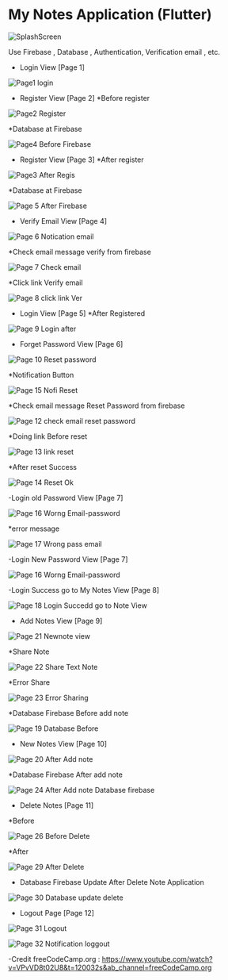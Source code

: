 # My Notes Application (Flutter)

![SplashScreen](https://user-images.githubusercontent.com/100192085/174404226-4343bffd-3e6f-44e6-9275-765c4203dd74.jpg)


Use Firebase , Database , Authentication, Verification email , etc.

- Login View [Page 1]

![Page1 login](https://user-images.githubusercontent.com/100192085/174399924-648f4257-494d-4ee0-b2d7-97168f657fed.jpg)

- Register View [Page 2] *Before register 

![Page2 Register](https://user-images.githubusercontent.com/100192085/174400137-0213a7a6-5cb8-4451-a87a-e6225769f945.jpg)

*Database at Firebase

![Page4  Before Firebase](https://user-images.githubusercontent.com/100192085/174400439-02a2c6f4-0766-47fc-8099-56fad85c16c3.jpg)

- Register View [Page 3] *After register

![Page3 After Regis](https://user-images.githubusercontent.com/100192085/174400367-47034ae8-11eb-4dae-8c9e-754c1818d4e5.jpg)

*Database at Firebase

![Page 5  After Firebase](https://user-images.githubusercontent.com/100192085/174400492-51d9962e-c51c-466b-8bb7-cc781372dd72.jpg)

- Verify Email View [Page 4]

![Page 6  Notication email](https://user-images.githubusercontent.com/100192085/174400605-7e93554c-182a-4033-a4e3-ac5a8c6f2995.jpg)

*Check email message verify from firebase

![Page 7  Check email](https://user-images.githubusercontent.com/100192085/174400773-bcc1e791-5fd0-44b9-b021-619cfef3ce1b.jpg)

*Click link Verify email

![Page 8  click link Ver](https://user-images.githubusercontent.com/100192085/174400803-fbd3ed07-93c7-43cc-a378-83d494846db7.jpg)

- Login View [Page 5] *After Registered

![Page 9  Login after](https://user-images.githubusercontent.com/100192085/174401001-1c0e66c6-6fc5-402b-ac22-75cd5196a13d.jpg)

- Forget Password View [Page 6]

![Page 10  Reset password](https://user-images.githubusercontent.com/100192085/174401077-644908c7-559e-436a-9614-c5598615a5c1.jpg)

*Notification Button

![Page 15  Nofi Reset](https://user-images.githubusercontent.com/100192085/174401496-3f8c7601-4a88-45c2-bc9d-b3766730605f.jpg)

*Check email message Reset Password from firebase

![Page 12  check email reset password](https://user-images.githubusercontent.com/100192085/174401654-ce217162-3e74-4f9d-ae75-db2e432e5f07.jpg)

*Doing link Before reset

![Page 13  link reset](https://user-images.githubusercontent.com/100192085/174401723-584ae069-f4d1-4ea6-8c3f-66cd8d65ed13.jpg)

*After reset Success

![Page 14  Reset Ok](https://user-images.githubusercontent.com/100192085/174401805-e7cb6396-a577-4421-bbe9-27c0444a2449.jpg)

-Login old Password View [Page 7]

![Page 16  Worng Email-password](https://user-images.githubusercontent.com/100192085/174402204-569ae724-abbf-4bc8-9f14-7de20042c423.jpg)

*error message

![Page 17  Wrong pass email](https://user-images.githubusercontent.com/100192085/174402309-f943b612-117c-4abf-ac3b-5216ec332954.jpg)

-Login New Password View [Page 7]

![Page 16  Worng Email-password](https://user-images.githubusercontent.com/100192085/174402204-569ae724-abbf-4bc8-9f14-7de20042c423.jpg)

-Login Success go to My Notes View [Page 8]

![Page 18  Login Succedd go to Note View](https://user-images.githubusercontent.com/100192085/174402461-84ec6105-4965-4289-9c1e-7f62bb834fa1.jpg)

- Add Notes View [Page 9]

![Page 21  Newnote view](https://user-images.githubusercontent.com/100192085/174403250-e187bf25-228a-4b74-ba45-c461c79721eb.jpg)

*Share Note

![Page 22  Share Text Note](https://user-images.githubusercontent.com/100192085/174403690-97d353c5-b22a-4539-b9a5-f3a65f086db3.jpg)

*Error Share

![Page 23  Error Sharing](https://user-images.githubusercontent.com/100192085/174403777-db09c47a-d81c-4db8-b089-22a4b78871a1.jpg)

*Database Firebase Before add note

![Page 19  Database Before](https://user-images.githubusercontent.com/100192085/174403425-cc429c30-bbdb-45c8-9a82-7e6951cf4748.jpg)

- New Notes View [Page 10]
 
![Page 20  After Add note](https://user-images.githubusercontent.com/100192085/174403797-aa8188b9-3ade-42e6-b5ef-511b98049fd3.jpg)

*Database Firebase After add note

![Page 24  After Add note Database firebase](https://user-images.githubusercontent.com/100192085/174403494-3ef70a66-6096-43b5-ae7d-05ecb290518c.jpg)

- Delete Notes [Page 11]

*Before

![Page 26  Before Delete](https://user-images.githubusercontent.com/100192085/174403928-94a6db40-05df-46dc-92a0-077df2d33e25.jpg)

*After

![Page 29  After Delete](https://user-images.githubusercontent.com/100192085/174404011-4831ed9f-9892-4bd1-9e71-777e9235cdc1.jpg)

* Database Firebase Update After Delete Note Application

![Page 30  Database update delete](https://user-images.githubusercontent.com/100192085/174404114-130fa1cc-e5f9-4976-ab6b-9b2d8f02b1f3.jpg)

- Logout Page [Page 12]

![Page 31  Logout](https://user-images.githubusercontent.com/100192085/174404168-4679caf9-10f8-482a-bb0d-e70ea9ebe1f6.jpg)

![Page 32  Notification loggout](https://user-images.githubusercontent.com/100192085/174404181-768e4b5a-598b-437c-9836-910cb4786d5a.jpg)


-Credit freeCodeCamp.org : https://www.youtube.com/watch?v=VPvVD8t02U8&t=120032s&ab_channel=freeCodeCamp.org

